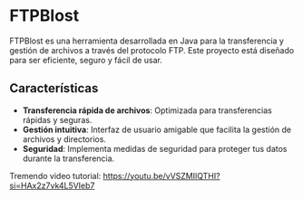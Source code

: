 # FTPBlost

FTPBlost es una herramienta desarrollada en Java para la transferencia y gestión de archivos a través del protocolo FTP. Este proyecto está diseñado para ser eficiente, seguro y fácil de usar.

## Características

- **Transferencia rápida de archivos**: Optimizada para transferencias rápidas y seguras.
- **Gestión intuitiva**: Interfaz de usuario amigable que facilita la gestión de archivos y directorios.
- **Seguridad**: Implementa medidas de seguridad para proteger tus datos durante la transferencia.

Tremendo video tutorial: https://youtu.be/vVSZMIlQTHI?si=HAx2z7vk4L5VIeb7
